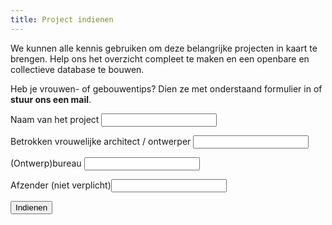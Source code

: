 ```yaml
---
title: Project indienen
---
```

We kunnen alle kennis gebruiken om deze belangrijke projecten in kaart te brengen. Help ons het overzicht compleet te maken en een openbare en collectieve database te bouwen.

Heb je vrouwen- of gebouwentips? Dien ze met onderstaand formulier in of **stuur ons een mail**.

<form name="projectsuggestie" netlify>
<p>
<label>Naam van het project <input type="text" name="project" /></label>
</p>
<p>
<label>Betrokken vrouwelijke architect / ontwerper <input type="text" name="architect" /></label>
</p>
<p>
<label> (Ontwerp)bureau <input type="text" name="ontwerpbrueau" />
</label>
</p>
<p>
<label> Afzender (niet verplicht)<input type="text" name="afzender" />
</label>
</p>
<p>
<button type="submit">Indienen</button>
</p>
</form>
